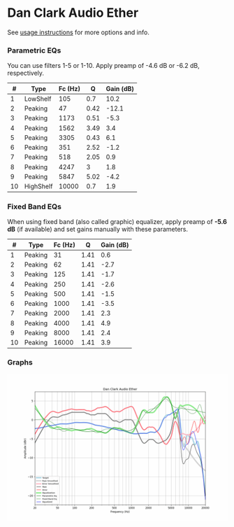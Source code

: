 # Dan Clark Audio Ether
See [usage instructions](https://github.com/jaakkopasanen/AutoEq#usage) for more options and info.

### Parametric EQs
You can use filters 1-5 or 1-10. Apply preamp of -4.6 dB or -6.2 dB, respectively.

|   # | Type      |   Fc (Hz) |    Q |   Gain (dB) |
|-----|-----------|-----------|------|-------------|
|   1 | LowShelf  |       105 | 0.7  |        10.2 |
|   2 | Peaking   |        47 | 0.42 |       -12.1 |
|   3 | Peaking   |      1173 | 0.51 |        -5.3 |
|   4 | Peaking   |      1562 | 3.49 |         3.4 |
|   5 | Peaking   |      3305 | 0.43 |         6.1 |
|   6 | Peaking   |       351 | 2.52 |        -1.2 |
|   7 | Peaking   |       518 | 2.05 |         0.9 |
|   8 | Peaking   |      4247 | 3    |         1.8 |
|   9 | Peaking   |      5847 | 5.02 |        -4.2 |
|  10 | HighShelf |     10000 | 0.7  |         1.9 |

### Fixed Band EQs
When using fixed band (also called graphic) equalizer, apply preamp of **-5.6 dB** (if available) and set gains manually with these parameters.

|   # | Type    |   Fc (Hz) |    Q |   Gain (dB) |
|-----|---------|-----------|------|-------------|
|   1 | Peaking |        31 | 1.41 |         0.6 |
|   2 | Peaking |        62 | 1.41 |        -2.7 |
|   3 | Peaking |       125 | 1.41 |        -1.7 |
|   4 | Peaking |       250 | 1.41 |        -2.6 |
|   5 | Peaking |       500 | 1.41 |        -1.5 |
|   6 | Peaking |      1000 | 1.41 |        -3.5 |
|   7 | Peaking |      2000 | 1.41 |         2.3 |
|   8 | Peaking |      4000 | 1.41 |         4.9 |
|   9 | Peaking |      8000 | 1.41 |         2.4 |
|  10 | Peaking |     16000 | 1.41 |         3.9 |

### Graphs
![](./Dan%20Clark%20Audio%20Ether.png)
